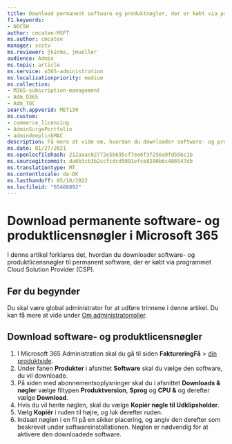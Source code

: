```yaml
---
title: Download permanent software og produktnøgler, der er købt via programmet Cloud Solution Provider (CSP)
f1.keywords:
- NOCSH
author: cmcatee-MSFT
ms.author: cmcatee
manager: scotv
ms.reviewer: jkinma, jmueller
audience: Admin
ms.topic: article
ms.service: o365-administration
ms.localizationpriority: medium
ms.collection:
- M365-subscription-management
- Adm_O365
- Adm_TOC
search.appverid: MET150
ms.custom:
- commerce_licensing
- AdminSurgePortfolio
- admindeeplinkMAC
description: Få mere at vide om, hvordan du downloader software- og produktlicensnøgler til permanent software, der er købt via programmet Cloud Solution Provider (CSP).
ms.date: 01/27/2021
ms.openlocfilehash: 212aaac02772e5b695cf7ee6f3f256a9fd596c1b
ms.sourcegitcommit: da6b3cb3b2ccfcdcd5091efce8290b6c486547db
ms.translationtype: MT
ms.contentlocale: da-DK
ms.lasthandoff: 05/18/2022
ms.locfileid: "65468892"
---
```

# <a name="download-perpetual-software-and-product-license-keys-in-microsoft-365"></a>Download permanente software- og produktlicensnøgler i Microsoft 365

I denne artikel forklares det, hvordan du downloader software- og produktlicensnøgler til permanent software, der er købt via programmet Cloud Solution Provider (CSP).

## <a name="before-you-begin"></a>Før du begynder

Du skal være global administrator for at udføre trinnene i denne artikel. Du kan få mere at vide under [Om administratorroller](../add-users/about-admin-roles.md).

## <a name="download-software-and-product-license-keys"></a>Download software- og produktlicensnøgler

1. I Microsoft 365 Administration skal du gå til siden **FaktureringFå** >  <a href="https://go.microsoft.com/fwlink/p/?linkid=842054" target="_blank">din produktside</a>.
2. Under fanen **Produkter** i afsnittet **Software** skal du vælge den software, du vil downloade.
3. På siden med abonnementsoplysninger skal du i afsnittet **Downloads & nøgler** vælge filtypen **Produktversion**, **Sprog** og **CPU &** og derefter vælge **Download**.
4. Hvis du vil hente nøglen, skal du vælge **Kopiér nøgle til Udklipsholder**.
5. Vælg **Kopiér** i ruden til højre, og luk derefter ruden.
6. Indsæt nøglen i en fil på en sikker placering, og angiv den derefter som beskrevet under softwareinstallationen. Nøglen er nødvendig for at aktivere den downloadede software.
